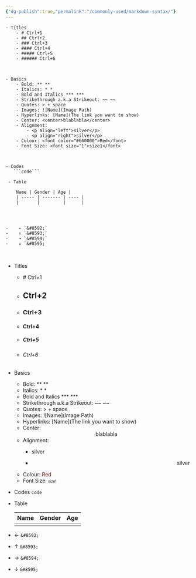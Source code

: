 ```yaml
---
{"dg-publish":true,"permalink":"/commonly-used/markdown-syntax/"}
---
```


```
- Titles
    - # Ctrl+1
    - ## Ctrl+2
    - ### Ctrl+3
    - #### Ctrl+4
    - ##### Ctrl+5
    - ###### Ctrl+6

 

- Basics
    - Bold: ** **
    - Italics: * *
    - Bold and Italics *** ***
    - Strikethrough a.k.a Strikeout: ~~ ~~
    - Quotes: > + space
    - Images: ![Name](Image Path)
    - Hyperlinks: [Name](The link you want to show)
    - Center: <center>blablabla</center>
    - Alignment:
        - <p align="left">silver</p>
        - <p align="right">silver</p>
    - Colour: <font color="#660000">Red</font>
    - Font Size: <font size="1">size1</font>



- Codes
   ```code```
   
 - Table
	
	Name | Gender | Age |
	| ----- | ------- | ---- |
	|       |         |      |
   
   


-    ← `&#8592;`
-    ↑ `&#8593;`
-    → `&#8594;`
-    ↓ `&#8595;
```

&nbsp;

- Titles
    - # Ctrl+1
    - ## Ctrl+2
    - ### Ctrl+3
    - #### Ctrl+4
    - ##### Ctrl+5
    - ###### Ctrl+6

 

- Basics
    - Bold: ** **
    - Italics: * *
    - Bold and Italics *** ***
    - Strikethrough a.k.a Strikeout: ~~ ~~
    - Quotes: > + space
    - Images: ![Name](Image Path)
    - Hyperlinks: [Name](The link you want to show)
    - Center: <center>blablabla</center>
    - Alignment:
        - <p align="left">silver</p>
        - <p align="right">silver</p>
    - Colour: <font color="#660000">Red</font>
    - Font Size: <font size="1">size1</font>



- Codes
   ```code```
   
 - Table
	
	Name | Gender | Age |
	| ----- | ------- | ---- |
	|       |         |      |
   
   


-    ← `&#8592;`
-    ↑ `&#8593;`
-    → `&#8594;`
-    ↓ `&#8595;`